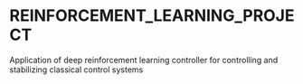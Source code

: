 # REINFORCEMENT_LEARNING_PROJECT
Application of deep reinforcement  learning  controller for  controlling and  stabilizing  classical control systems
